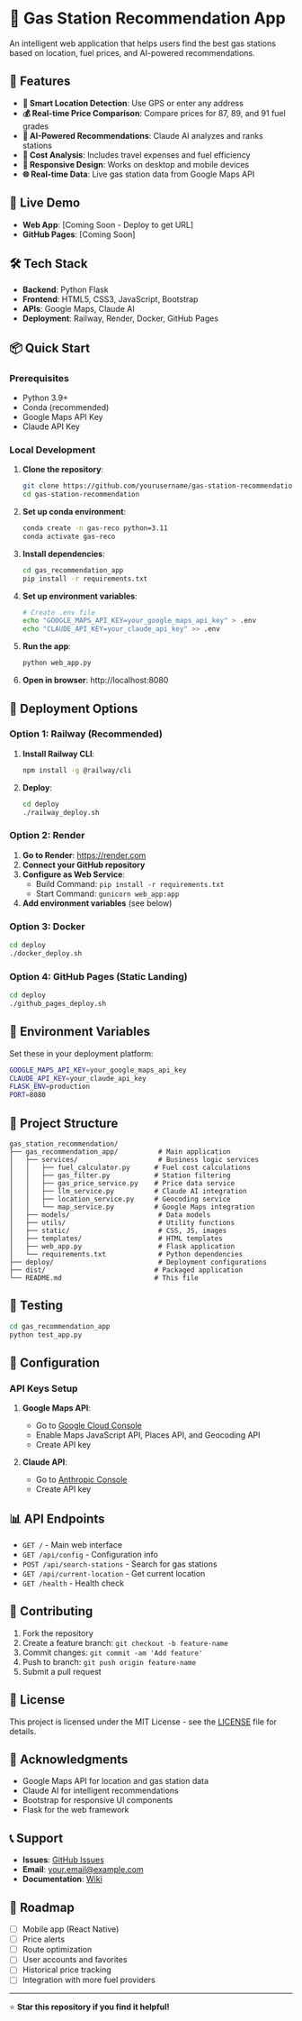 # 🚗 Gas Station Recommendation App

An intelligent web application that helps users find the best gas stations based on location, fuel prices, and AI-powered recommendations.

## 🌟 Features

- **📍 Smart Location Detection**: Use GPS or enter any address
- **💰 Real-time Price Comparison**: Compare prices for 87, 89, and 91 fuel grades
- **🤖 AI-Powered Recommendations**: Claude AI analyzes and ranks stations
- **🚗 Cost Analysis**: Includes travel expenses and fuel efficiency
- **📱 Responsive Design**: Works on desktop and mobile devices
- **🌐 Real-time Data**: Live gas station data from Google Maps API

## 🚀 Live Demo

- **Web App**: [Coming Soon - Deploy to get URL]
- **GitHub Pages**: [Coming Soon]

## 🛠️ Tech Stack

- **Backend**: Python Flask
- **Frontend**: HTML5, CSS3, JavaScript, Bootstrap
- **APIs**: Google Maps, Claude AI
- **Deployment**: Railway, Render, Docker, GitHub Pages

## 📦 Quick Start

### Prerequisites

- Python 3.9+
- Conda (recommended)
- Google Maps API Key
- Claude API Key

### Local Development

1. **Clone the repository**:
   ```bash
   git clone https://github.com/yourusername/gas-station-recommendation.git
   cd gas-station-recommendation
   ```

2. **Set up conda environment**:
   ```bash
   conda create -n gas-reco python=3.11
   conda activate gas-reco
   ```

3. **Install dependencies**:
   ```bash
   cd gas_recommendation_app
   pip install -r requirements.txt
   ```

4. **Set up environment variables**:
   ```bash
   # Create .env file
   echo "GOOGLE_MAPS_API_KEY=your_google_maps_api_key" > .env
   echo "CLAUDE_API_KEY=your_claude_api_key" >> .env
   ```

5. **Run the app**:
   ```bash
   python web_app.py
   ```

6. **Open in browser**: http://localhost:8080

## 🚀 Deployment Options

### Option 1: Railway (Recommended)

1. **Install Railway CLI**:
   ```bash
   npm install -g @railway/cli
   ```

2. **Deploy**:
   ```bash
   cd deploy
   ./railway_deploy.sh
   ```

### Option 2: Render

1. **Go to Render**: https://render.com
2. **Connect your GitHub repository**
3. **Configure as Web Service**:
   - Build Command: `pip install -r requirements.txt`
   - Start Command: `gunicorn web_app:app`
4. **Add environment variables** (see below)

### Option 3: Docker

```bash
cd deploy
./docker_deploy.sh
```

### Option 4: GitHub Pages (Static Landing)

```bash
cd deploy
./github_pages_deploy.sh
```

## 🔑 Environment Variables

Set these in your deployment platform:

```bash
GOOGLE_MAPS_API_KEY=your_google_maps_api_key
CLAUDE_API_KEY=your_claude_api_key
FLASK_ENV=production
PORT=8080
```

## 📁 Project Structure

```
gas_station_recommendation/
├── gas_recommendation_app/          # Main application
│   ├── services/                    # Business logic services
│   │   ├── fuel_calculator.py      # Fuel cost calculations
│   │   ├── gas_filter.py           # Station filtering
│   │   ├── gas_price_service.py    # Price data service
│   │   ├── llm_service.py          # Claude AI integration
│   │   ├── location_service.py     # Geocoding service
│   │   └── map_service.py          # Google Maps integration
│   ├── models/                      # Data models
│   ├── utils/                       # Utility functions
│   ├── static/                      # CSS, JS, images
│   ├── templates/                   # HTML templates
│   ├── web_app.py                   # Flask application
│   └── requirements.txt             # Python dependencies
├── deploy/                          # Deployment configurations
├── dist/                           # Packaged application
└── README.md                       # This file
```

## 🧪 Testing

```bash
cd gas_recommendation_app
python test_app.py
```

## 🔧 Configuration

### API Keys Setup

1. **Google Maps API**:
   - Go to [Google Cloud Console](https://console.cloud.google.com/)
   - Enable Maps JavaScript API, Places API, and Geocoding API
   - Create API key

2. **Claude API**:
   - Go to [Anthropic Console](https://console.anthropic.com/)
   - Create API key

## 📊 API Endpoints

- `GET /` - Main web interface
- `GET /api/config` - Configuration info
- `POST /api/search-stations` - Search for gas stations
- `GET /api/current-location` - Get current location
- `GET /health` - Health check

## 🤝 Contributing

1. Fork the repository
2. Create a feature branch: `git checkout -b feature-name`
3. Commit changes: `git commit -am 'Add feature'`
4. Push to branch: `git push origin feature-name`
5. Submit a pull request

## 📝 License

This project is licensed under the MIT License - see the [LICENSE](LICENSE) file for details.

## 🙏 Acknowledgments

- Google Maps API for location and gas station data
- Claude AI for intelligent recommendations
- Bootstrap for responsive UI components
- Flask for the web framework

## 📞 Support

- **Issues**: [GitHub Issues](https://github.com/yourusername/gas-station-recommendation/issues)
- **Email**: your.email@example.com
- **Documentation**: [Wiki](https://github.com/yourusername/gas-station-recommendation/wiki)

## 🚀 Roadmap

- [ ] Mobile app (React Native)
- [ ] Price alerts
- [ ] Route optimization
- [ ] User accounts and favorites
- [ ] Historical price tracking
- [ ] Integration with more fuel providers

---

⭐ **Star this repository if you find it helpful!** 